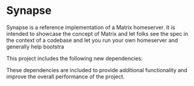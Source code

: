 # Synapse

Synapse is a reference implementation of a Matrix homeserver. It is intended to showcase the concept of Matrix and let folks see the spec in the context of a codebase and let you run your own homeserver and generally help bootstra

This project includes the following new dependencies:


These dependencies are included to provide additional functionality and improve the overall performance of the project.
